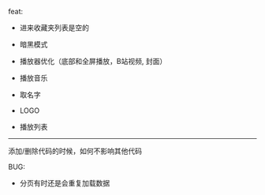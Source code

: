 feat:

- 进来收藏夹列表是空的

- 暗黑模式

- 播放器优化（底部和全屏播放，B站视频, 封面）

- 播放音乐

- 取名字

- LOGO

- 播放列表

---


添加/删除代码的时候，如何不影响其他代码

BUG: 

- 分页有时还是会重复加载数据